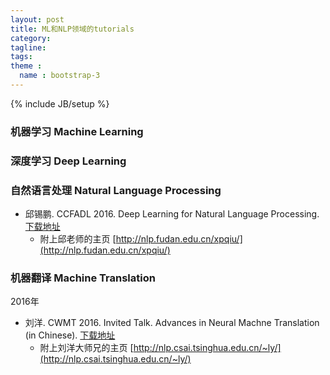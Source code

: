```yaml
---
layout: post
title: ML和NLP领域的tutorials
category:
tagline:
tags:
theme :
  name : bootstrap-3
---
```

{% include JB/setup %}

### 机器学习 Machine Learning


### 深度学习 Deep Learning


### 自然语言处理 Natural Language Processing

+ 邱锡鹏. CCFADL 2016. Deep Learning for Natural Language Processing. [下载地址](http://nlp.fudan.edu.cn/xpqiu/slides/20160529_DL4NLP@CCFADL.pdf)
  - 附上邱老师的主页 [http://nlp.fudan.edu.cn/xpqiu/](http://nlp.fudan.edu.cn/xpqiu/)

### 机器翻译 Machine Translation

2016年

+ 刘洋. CWMT 2016. Invited Talk. Advances in Neural Machne Translation (in Chinese). [下载地址](http://nlp.csai.tsinghua.edu.cn/~ly/talks/cwmt2016_ly_v3_160826.pptx)
  - 附上刘洋大师兄的主页 [http://nlp.csai.tsinghua.edu.cn/~ly/](http://nlp.csai.tsinghua.edu.cn/~ly/)
